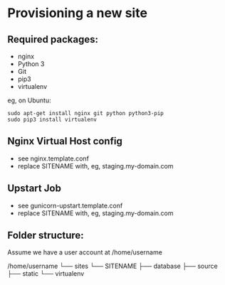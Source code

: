 Provisioning a new site
=======================

## Required packages:

* nginx
* Python 3
* Git
* pip3
* virtualenv

eg, on Ubuntu:
	
	sudo apt-get install nginx git python python3-pip
	sudo pip3 install virtualenv

## Nginx Virtual Host config

* see nginx.template.conf
* replace SITENAME with, eg, staging.my-domain.com

## Upstart Job

* see gunicorn-upstart.template.conf
* replace SITENAME with, eg, staging.my-domain.com

## Folder structure:
Assume we have a user account at /home/username

/home/username
    └── sites
        └── SITENAME
             ├── database
             ├── source
             ├── static
             └── virtualenv